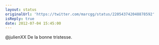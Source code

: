 ```yaml
---
layout: status
originalUrl: 'https://twitter.com/marcgg/status/220543742048878592'
isReply: true
date: 2012-07-04 15:45:00
---
```


@julienXX De la bonne tristesse.

